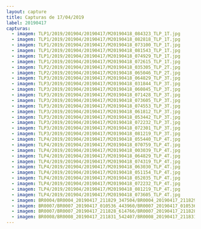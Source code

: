 ```yaml
---
layout: capture
title: Capturas de 17/04/2019
label: 20190417
capturas:
  - imagem: TLP1/2019/201904/20190417/M20190418_084323_TLP_1T.jpg
  - imagem: TLP1/2019/201904/20190417/M20190418_082818_TLP_1T.jpg
  - imagem: TLP1/2019/201904/20190417/M20190418_073100_TLP_1T.jpg
  - imagem: TLP1/2019/201904/20190417/M20190418_081543_TLP_1T.jpg
  - imagem: TLP1/2019/201904/20190417/M20190418_074929_TLP_1T.jpg
  - imagem: TLP1/2019/201904/20190417/M20190418_072615_TLP_1T.jpg
  - imagem: TLP2/2019/201904/20190417/M20190418_035305_TLP_2T.jpg
  - imagem: TLP2/2019/201904/20190417/M20190418_065046_TLP_2T.jpg
  - imagem: TLP3/2019/201904/20190417/M20190418_064829_TLP_3T.jpg
  - imagem: TLP3/2019/201904/20190417/M20190418_031844_TLP_3T.jpg
  - imagem: TLP3/2019/201904/20190417/M20190418_060845_TLP_3T.jpg
  - imagem: TLP3/2019/201904/20190417/M20190418_071428_TLP_3T.jpg
  - imagem: TLP3/2019/201904/20190417/M20190418_073605_TLP_3T.jpg
  - imagem: TLP3/2019/201904/20190417/M20190418_074553_TLP_3T.jpg
  - imagem: TLP3/2019/201904/20190417/M20190418_061812_TLP_3T.jpg
  - imagem: TLP3/2019/201904/20190417/M20190418_053442_TLP_3T.jpg
  - imagem: TLP3/2019/201904/20190417/M20190418_072232_TLP_3T.jpg
  - imagem: TLP3/2019/201904/20190417/M20190418_072301_TLP_3T.jpg
  - imagem: TLP3/2019/201904/20190417/M20190418_081219_TLP_3T.jpg
  - imagem: TLP4/2019/201904/20190417/M20190418_055440_TLP_4T.jpg
  - imagem: TLP4/2019/201904/20190417/M20190418_070759_TLP_4T.jpg
  - imagem: TLP4/2019/201904/20190417/M20190418_003039_TLP_4T.jpg
  - imagem: TLP4/2019/201904/20190417/M20190418_064829_TLP_4T.jpg
  - imagem: TLP4/2019/201904/20190417/M20190418_074319_TLP_4T.jpg
  - imagem: TLP4/2019/201904/20190417/M20190418_063030_TLP_4T.jpg
  - imagem: TLP4/2019/201904/20190417/M20190418_051154_TLP_4T.jpg
  - imagem: TLP4/2019/201904/20190417/M20190418_052035_TLP_4T.jpg
  - imagem: TLP4/2019/201904/20190417/M20190418_072232_TLP_4T.jpg
  - imagem: TLP4/2019/201904/20190417/M20190418_081219_TLP_4T.jpg
  - imagem: TLP4/2019/201904/20190417/M20190418_073605_TLP_4T.jpg
  - imagem: BR0004/BR0004_20190417_211829_347504/BR0004_20190417_211829_347504_stack_93_meteors.jpg
  - imagem: BR0007/BR0007_20190417_010536_443960/BR0007_20190417_010536_443960_stack_8_meteors.jpg
  - imagem: BR0007/BR0007_20190417_211828_614766/BR0007_20190417_211828_614766_stack_13_meteors.jpg
  - imagem: BR0008/BR0008_20190417_211831_542407/BR0008_20190417_211831_542407_stack_24_meteors.jpg
---
```

